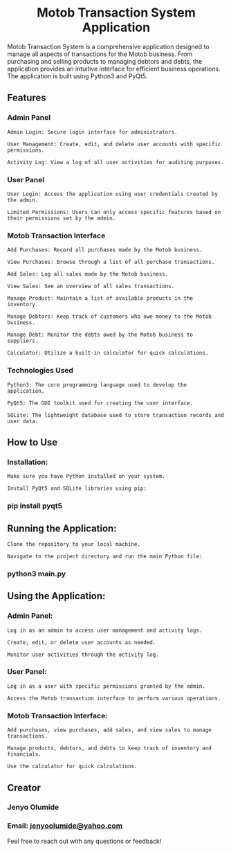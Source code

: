 # <div align='center' color='Blue'>Motob Transaction System Application</div>

Motob Transaction System is a comprehensive application designed to manage all aspects of transactions for the Motob business. From purchasing and selling products to managing debtors and debts, the application provides an intuitive interface for efficient business operations. The application is built using Python3 and PyQt5.

## Features

### Admin Panel

	Admin Login: Secure login interface for administrators.

	User Management: Create, edit, and delete user accounts with specific permissions.

	Activity Log: View a log of all user activities for auditing purposes.

### User Panel

	User Login: Access the application using user credentials created by the admin.

	Limited Permissions: Users can only access specific features based on their permissions set by the admin.

### Motob Transaction Interface

	Add Purchases: Record all purchases made by the Motob business.

	View Purchases: Browse through a list of all purchase transactions.

	Add Sales: Log all sales made by the Motob business.

	View Sales: See an overview of all sales transactions.

	Manage Product: Maintain a list of available products in the inventory.

	Manage Debtors: Keep track of customers who owe money to the Motob business.

	Manage Debt: Monitor the debts owed by the Motob business to suppliers.

	Calculator: Utilize a built-in calculator for quick calculations.

### Technologies Used

	Python3: The core programming language used to develop the application.

	PyQt5: The GUI toolkit used for creating the user interface.

	SQLite: The lightweight database used to store transaction records and user data.

## How to Use

### Installation:

	Make sure you have Python installed on your system.

	Install PyQt5 and SQLite libraries using pip:

###	pip install pyqt5

##	Running the Application:

	Clone the repository to your local machine.

	Navigate to the project directory and run the main Python file:

###	python3 main.py

## Using the Application:

### Admin Panel:

	Log in as an admin to access user management and activity logs.

	Create, edit, or delete user accounts as needed.

	Monitor user activities through the activity log.

### User Panel:

	Log in as a user with specific permissions granted by the admin.

	Access the Motob transaction interface to perform various operations.

### Motob Transaction Interface:

	Add purchases, view purchases, add sales, and view sales to manage transactions.

	Manage products, debtors, and debts to keep track of inventory and financials.

	Use the calculator for quick calculations.

## Creator

###	Jenyo Olumide

###	Email: jenyoolumide@yahoo.com

Feel free to reach out with any questions or feedback!

